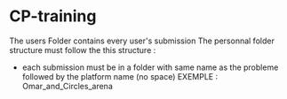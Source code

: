 # CP-training

The users Folder contains every user's submission
The personnal folder structure must follow the this structure :

- each submission must be in a folder with same name as the probleme followed by the platform name (no space)
  EXEMPLE : Omar_and_Circles_arena

